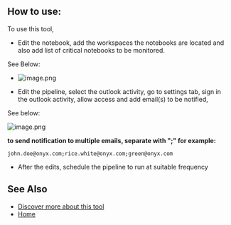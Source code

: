 ## **How to use:** 
To use this tool,
- Edit the notebook, add the workspaces the notebooks are located and also add list of critical notebooks to be monitored.

See Below: 
- ![image.png](https://github.com/Onyx-Data/FabOps-Toolkit/docs/images/image-0b8166c2-807c-44cc-b417-3cf9380a0fd0.png)

- Edit the pipeline, select the outlook activity, go to settings tab, sign in the outlook activity, allow access and add email(s) to be notified, 

See below:

![image.png](https://github.com/Onyx-Data/FabOps-Toolkit/docs/images/image-3719f41f-8c0d-4e06-88d9-fbff5f30aa48.png)





**to send notification to multiple emails, separate with ";" for example:** 

`john.doe@onyx.com;rice.white@onyx.com;green@onyx.com`


- After the edits, schedule the pipeline to run at suitable frequency

## **See Also**

- [Discover more about this tool](https://github.com/Onyx-Data/FabOps-Toolkit/docs/Onyx-Tools/disabled-notebook-alert)
- [Home](https://github.com/Onyx-Data/FabOps-Toolkit/README.md)

